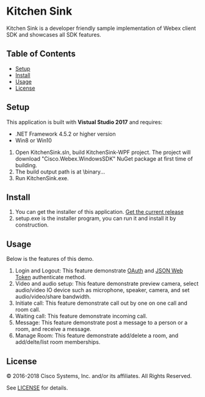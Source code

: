 # Kitchen Sink

Kitchen Sink is a developer friendly sample implementation of Webex client SDK and showcases all SDK features.

## Table of Contents
- [Setup](#setup)
- [Install](#install)
- [Usage](#usage)
- [License](#license)

## Setup
This application is built with **Vistual Studio 2017** and requires:
- .NET Framework 4.5.2 or higher version
- Win8 or Win10

1. Open KitchenSink.sln, build KitchenSink-WPF project. The project will download "Cisco.Webex.WindowsSDK" NuGet package at first time of building.
2. The build output path is at \binary\...
3. Run KitchenSink.exe.

## Install
1. You can get the installer of this application. [Get the current release](https://github.com/webex/webex-windows-sdk-example/releases)
2. setup.exe is the installer program, you can run it and install it by construction.


## Usage
Below is the features of this demo.
1. Login and Logout:
This feature demonstrate [OAuth](https://oauth.net/) and [JSON Web Token](https://jwt.io/) authenticate method.
2. Video and audio setup:
This feature demonstrate preview camera, select audio/video IO device such as microphone, speaker, camera, and set audio/video/share bandwidth.
3. Initiate call:
This feature demonstrate call out by one on one call and room call.
4. Waiting call:
This feature demonstrate incoming call.
5. Message:
This feature demonstrate post a message to a person or a room, and receive a message.
6. Manage Room:
This feature demonstrate add/delete a room, and add/delte/list room memberships. 

## License

&copy; 2016-2018 Cisco Systems, Inc. and/or its affiliates. All Rights Reserved.

See [LICENSE](https://github.com/webex/webex-windows-sdk-example/blob/master/LICENSE) for details.
